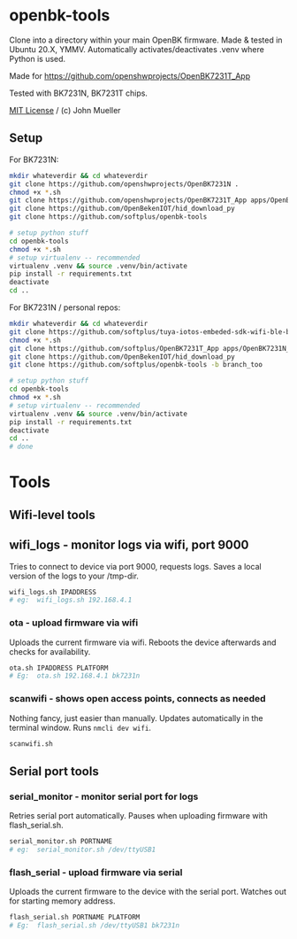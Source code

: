 # openbk-tools

Clone into a directory within your main OpenBK firmware.
Made & tested in Ubuntu 20.X, YMMV.
Automatically activates/deactivates .venv where Python is used.

Made for https://github.com/openshwprojects/OpenBK7231T_App

Tested with BK7231N, BK7231T chips. 

[MIT License](LICENSE) / (c) John Mueller

## Setup

For BK7231N:

```bash
mkdir whateverdir && cd whateverdir
git clone https://github.com/openshwprojects/OpenBK7231N .
chmod +x *.sh
git clone https://github.com/openshwprojects/OpenBK7231T_App apps/OpenBK7231N_App
git clone https://github.com/OpenBekenIOT/hid_download_py
git clone https://github.com/softplus/openbk-tools

# setup python stuff
cd openbk-tools
chmod +x *.sh
# setup virtualenv -- recommended
virtualenv .venv && source .venv/bin/activate
pip install -r requirements.txt
deactivate
cd ..
```

For BK7231N / personal repos:

```bash
mkdir whateverdir && cd whateverdir
git clone https://github.com/softplus/tuya-iotos-embeded-sdk-wifi-ble-bk7231n . -b branch_sdk
chmod +x *.sh
git clone https://github.com/softplus/OpenBK7231T_App apps/OpenBK7231N_App -b branch_app
git clone https://github.com/OpenBekenIOT/hid_download_py
git clone https://github.com/softplus/openbk-tools -b branch_too

# setup python stuff
cd openbk-tools
chmod +x *.sh
# setup virtualenv -- recommended
virtualenv .venv && source .venv/bin/activate
pip install -r requirements.txt
deactivate
cd ..
# done
```

# Tools

## Wifi-level tools

## wifi_logs - monitor logs via wifi, port 9000

Tries to connect to device via port 9000, requests logs.
Saves a local version of the logs to your /tmp-dir. 

```bash
wifi_logs.sh IPADDRESS
# eg:  wifi_logs.sh 192.168.4.1
```

### ota - upload firmware via wifi

Uploads the current firmware via wifi.
Reboots the device afterwards and checks for availability.

```bash
ota.sh IPADDRESS PLATFORM
# Eg:  ota.sh 192.168.4.1 bk7231n
```

### scanwifi - shows open access points, connects as needed

Nothing fancy, just easier than manually. 
Updates automatically in the terminal window.
Runs `nmcli dev wifi`.

```bash
scanwifi.sh
```

## Serial port tools
### serial_monitor - monitor serial port for logs

Retries serial port automatically.
Pauses when uploading firmware with flash_serial.sh.

```bash
serial_monitor.sh PORTNAME
# eg:  serial_monitor.sh /dev/ttyUSB1
```

### flash_serial - upload firmware via serial

Uploads the current firmware to the device with the serial port.
Watches out for starting memory address.

```bash
flash_serial.sh PORTNAME PLATFORM
# Eg:  flash_serial.sh /dev/ttyUSB1 bk7231n
```
